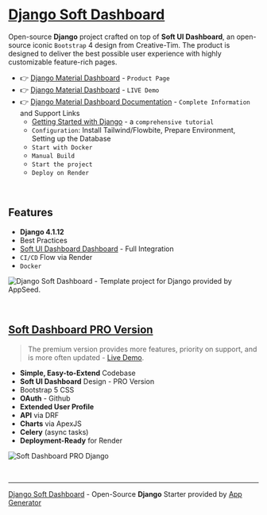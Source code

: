 
# [Django Soft Dashboard](https://app-generator.dev/product/soft-ui-dashboard/django/)

Open-source **Django** project crafted on top of **Soft UI Dashboard**, an open-source iconic `Bootstrap` 4 design from Creative-Tim.
The product is designed to deliver the best possible user experience with highly customizable feature-rich pages. 

- 👉 [Django Material Dashboard](https://app-generator.dev/product/soft-ui-dashboard/django/) - `Product Page`
- 👉 [Django Material Dashboard](https://django-soft-dash.onrender.com/) - `LIVE Demo` 
- 👉 [Django Material Dashboard Documentation](https://app-generator.dev/docs/products/django/soft-ui-dashboard/index.html) - `Complete Information` and Support Links
  - [Getting Started with Django](https://app-generator.dev/docs/technologies/django/index.html) - a `comprehensive tutorial`
  - `Configuration`: Install Tailwind/Flowbite, Prepare Environment, Setting up the Database 
  - `Start with Docker`
  - `Manual Build`
  - `Start the project`
  - `Deploy on Render`
 
<br />

## Features

- **Django 4.1.12**
- Best Practices
- [Soft UI Dashboard Dashboard](https://app-generator.dev/docs/templates/bootstrap/soft-ui-dashboard.html) - Full Integration 
- `CI/CD` Flow via Render 
- `Docker`

![Django Soft Dashboard - Template project for Django provided by AppSeed.](https://user-images.githubusercontent.com/51070104/215729207-5cce250e-54da-4712-89a9-c1fd6b0a149e.png)

<br />

## [Soft Dashboard PRO Version](https://app-generator.dev/product/soft-ui-dashboard-pro/django/)

> The premium version provides more features, priority on support, and is more often updated - [Live Demo](https://django-soft-dash-pro.onrender.com/).

- **Simple, Easy-to-Extend** Codebase
- **Soft UI Dashboard** Design - PRO Version
- Bootstrap 5 CSS
- **OAuth** - Github
- **Extended User Profile**
- **API** via DRF 
- **Charts** via ApexJS 
- **Celery** (async tasks)
- **Deployment-Ready** for Render 

![Soft Dashboard PRO Django](https://github.com/user-attachments/assets/d49ff612-c7a6-418a-bf26-8479f8514f53)

<br />

---
[Django Soft Dashboard](https://app-generator.dev/product/soft-ui-dashboard/django/) - Open-Source **Django** Starter provided by [App Generator](https://app-generator.dev)
